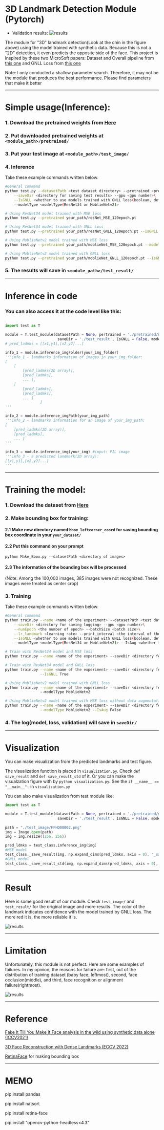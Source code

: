 # 3D Landmark Detection Module (Pytorch)

- Validation results:
![results](./figs/pred_results.png)

The module for "3D" landmark detection(Look at the chin in the figure above) using the model trained with synthetic data. Because this is not a "2D" detection, it even predicts the opposite side of the face. This project is inspired by these two MicroSoft papers: Dataset and Overall pipeline from [this one](https://microsoft.github.io/FaceSynthetics/) and GNLL Loss from [this one](https://microsoft.github.io/DenseLandmarks/)

Note: I only conducted a shallow parameter search. Therefore, it may not be the module that produces the best performance. Please find parameters that make it better

-----------------

# Simple usage(Inference):

### 1. Download the pretrained weights from [Here](https://drive.google.com/drive/folders/1UvIamKlHrFx8sPeQBwvKkAK3xZ7j19j9?usp=sharing)

### 2. Put downloaded pretrained weights at ```<module_path>/pretrained/``` 

### 3. Put your test image at ```<module_path>/test_image/```

### 4. Inference

Take these example commands written below:

```.bash
#General command
python test.py --datasetPath <test dataset directory> --pretrained <pretrained weight path>\
    --saveDir <directory for saving test results> --gpu <gpu number>\
    --IsGNLL <whether to use models trained with GNLL loss(boolean, default=False)>\
    --modelType <modelType(ResNet34 or MoblieNetv2)>

# Using ResNet34 model trained with MSE loss
python test.py --pretrained your_path/resNet_MSE_120epoch.pt

# Using ResNet34 model trained with GNLL loss
python test.py --pretrained your_path/resNet_GNLL_120epoch.pt --IsGNLL True

# Using MoblieNetv2 model trained with MSE loss
python test.py --pretrained your_path/moblieNet_MSE_120epoch.pt --modelType MoblieNetv2

# Using MoblieNetv2 model trained with GNLL loss
python test.py --pretrained your_path/moblieNet_GNLL_120epoch.pt --IsGNLL True --modelType MoblieNetv2
```

### 5. The results will save in ```<module_path>/test_result/```

-----------------

# Inference in code

### You can also access it at the code level like this:

```python

import test as T

module = T.test_module(datasetPath = None, pertrained = './pretrained/model_26.pt', \
                        saveDir = './test_result', IsGNLL = False, modelType = 'ResNet34')
# pred_ladmks = [[x1,y1],[x2,y2]...]

info_1 = module.inference_imgFolder(your_img_folder)
'''info_1 - landmarks information of images in your_img_folder:
[
    [
        [pred_ladmks(2D array)], 
        [pred_ladmks],
        ... ],
    [
        [pred_ladmks], 
        [pred_ladmks],
        ... ]
                ]
'''

info_2 = module.inference_imgPath(your_img_path)
'''info_2 - landmarks information for an image of your_img_path:
[
    [pred_ladmks(2D array)], 
    [pred_ladmks],
    ... ] 
'''

info_3 = module.inference_img(your_img) #input: PIL image
'''info_3 - a predicted landmark(2D array): 
[[x1,y1],[x2,y2]...]
'''

```

-----------------

# Training the model:

### 1. Download the dataset from [Here](https://github.com/microsoft/FaceSynthetics)

### 2. Make bounding box for training:

#### 2.1 Make new directory named ```bbox_leftcorner_coord``` for saving bounding box coordinate in your ```your_dataset/```

#### 2.2 Put this command on your prompt 

```
python Make_Bbox.py --datasetPath <directory of images>
```
#### 2.3 The information of the bounding box will be processed 

(Note: Among the 100,000 images, 385 images were not recognized. These images were treated as center crop)

### 3. Training

Take these example commands written below:

```.bash
#General command
python train.py --name <name of the experiment> --datasetPath <test dataset directory>\
    --saveDir <directory for saving logging> --gpu <gpu number>\
    --numEpoch <the number of epoch> --batchSize <batch size>\
    --lr_landmark <learning rate> --print_interval <the interval of the printing log>\
    --IsGNLL <whether to use models trained with GNLL loss(boolean, default=False)>\
    --modelType <modelType(ResNet34 or MoblieNetv2)> --IsAug <whether to use augmentation(boolean, default=True)>

# Train with ResNet34 model and MSE loss
python train.py --name <name of the experiment> --saveDir <directory for saving test results>

# Train with ResNet34 model and GNLL loss
python train.py --name <name of the experiment> --saveDir <directory for saving test results>\
                --IsGNLL True

# Using MoblieNetv2 model trained with GNLL loss
python train.py --name <name of the experiment> --saveDir <directory for saving test results>\ 
                --modelType MoblieNetv2

# Using MoblieNetv2 model trained with MSE loss without data augmentation
python train.py --name <name of the experiment> --saveDir <directory for saving test results>\
                --modelType MoblieNetv2 --IsAug False
```

### 4. The log(model, loss, validation) will save in ```saveDir/```

-----------------

# Visualization

You can make visualization from the predicted landmarks and test figure.

The visualization function is placed in ```visualization.py```. Check ```def save_result``` and ```def save_result_std``` of it. Or you can make the visualzation figure with by ```python visualization.py```. See the ```if __name__ == "__main__":``` in ```visualization.py```

You can also make visualization from test module like:

```python
import test as T

module = T.test_module(datasetPath = None, pertrained = './pretrained/model_26.pt', \
                        saveDir = './test_result', IsGNLL = False, modelType = 'ResNet34')
                        
path = "./test_image/FFHQ00002.png"
img = Image.open(path)
img = img.resize((256, 256))

pred_ldmks = test_class.inference_img(img)
#MSE model
test_class._save_result(img, np.expand_dims(pred_ldmks, axis = 0), "_save_result_std", 0)
#GNLL model
test_class._save_result_std(img, np.expand_dims(pred_ldmks, axis = 0), "_save_result_std", 0)

```
-----------------

# Result

Here is some good result of our module. Check ```test_image/``` and ```test_result/``` for the original image and more results. The color of the landmark indicates confidence with the model trained by GNLL loss. The more red it is, the more reliable it is.

![results](./figs/test_results.png)

-----------------

# Limitation

Unfortunately, this module is not perfect. Here are some examples of failures. In my opinion, the reasons for failure are: first, out of the distribution of training dataset (baby face, leftmost), second, face occlusion(middle), and third, face recognition or alignment failure(rightmost).

![results](./figs/Fail_cases.png)

-----------------

# Reference

[Fake It Till You Make It Face analysis in the wild using synthetic data alone (ICCV2021)](https://microsoft.github.io/FaceSynthetics/)

[3D Face Reconstruction with Dense Landmarks (ECCV 2022)](https://microsoft.github.io/DenseLandmarks/)

[RetinaFace](https://github.com/serengil/retinaface) for making bounding box

-----------------

# MEMO

pip install pandas

pip install natsort

pip install retina-face

pip install "opencv-python-headless<4.3"




